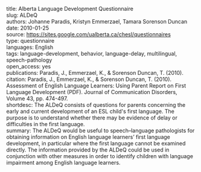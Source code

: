 title: Alberta Language Development Questionnaire  
slug: ALDeQ  
authors: Johanne Paradis, Kristyn Emmerzael, Tamara Sorenson Duncan  
date: 2010-01-25  
source: https://sites.google.com/ualberta.ca/chesl/questionnaires  
type: questionnaire  
languages: English  
tags: language-development, behavior, language-delay, multilingual, speech-pathology  
open_access: yes  
publications: Paradis, J., Emmerzael, K., & Sorenson Duncan, T. (2010).  
citation: Paradis, J., Emmerzael, K., & Sorenson Duncan, T. (2010). Assessment of English Language Learners: Using Parent Report on First Language Development (PDF). Journal of Communication Disorders, Volume 43, pp. 474-497.  
shortdesc: The ALDeQ consists of questions for parents concerning the early and current development of an ESL child's first language. The purpose is to understand whether there may be evidence of delay or difficulties in the first language.  
summary: The ALDeQ would be useful to speech–language pathologists for obtaining information on English language learners’ first language development, in particular where the first language cannot be examined directly. The information provided by the ALDeQ could be used in conjunction with other measures in order to identify children with language impairment among English language learners.
